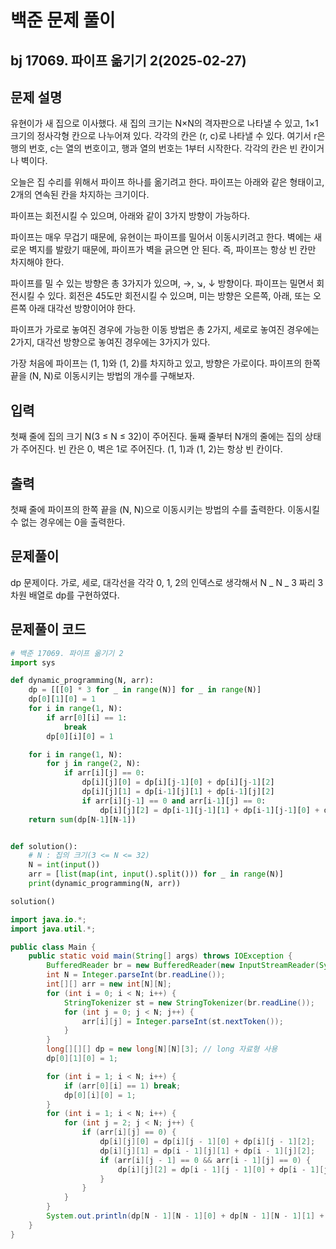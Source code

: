 # 백준 문제 풀이

## bj 17069. 파이프 옮기기 2(2025-02-27)

## 문제 설명

유현이가 새 집으로 이사했다. 새 집의 크기는 N×N의 격자판으로 나타낼 수 있고, 1×1크기의 정사각형 칸으로 나누어져 있다. 각각의 칸은 (r, c)로 나타낼 수 있다. 여기서 r은 행의 번호, c는 열의 번호이고, 행과 열의 번호는 1부터 시작한다. 각각의 칸은 빈 칸이거나 벽이다.

오늘은 집 수리를 위해서 파이프 하나를 옮기려고 한다. 파이프는 아래와 같은 형태이고, 2개의 연속된 칸을 차지하는 크기이다.

파이프는 회전시킬 수 있으며, 아래와 같이 3가지 방향이 가능하다.

파이프는 매우 무겁기 때문에, 유현이는 파이프를 밀어서 이동시키려고 한다. 벽에는 새로운 벽지를 발랐기 때문에, 파이프가 벽을 긁으면 안 된다. 즉, 파이프는 항상 빈 칸만 차지해야 한다.

파이프를 밀 수 있는 방향은 총 3가지가 있으며, →, ↘, ↓ 방향이다. 파이프는 밀면서 회전시킬 수 있다. 회전은 45도만 회전시킬 수 있으며, 미는 방향은 오른쪽, 아래, 또는 오른쪽 아래 대각선 방향이어야 한다.

파이프가 가로로 놓여진 경우에 가능한 이동 방법은 총 2가지, 세로로 놓여진 경우에는 2가지, 대각선 방향으로 놓여진 경우에는 3가지가 있다.

가장 처음에 파이프는 (1, 1)와 (1, 2)를 차지하고 있고, 방향은 가로이다. 파이프의 한쪽 끝을 (N, N)로 이동시키는 방법의 개수를 구해보자.

## 입력

첫째 줄에 집의 크기 N(3 ≤ N ≤ 32)이 주어진다. 둘째 줄부터 N개의 줄에는 집의 상태가 주어진다. 빈 칸은 0, 벽은 1로 주어진다. (1, 1)과 (1, 2)는 항상 빈 칸이다.

## 출력

첫째 줄에 파이프의 한쪽 끝을 (N, N)으로 이동시키는 방법의 수를 출력한다. 이동시킬 수 없는 경우에는 0을 출력한다.

## 문제풀이

dp 문제이다. 가로, 세로, 대각선을 각각 0, 1, 2의 인덱스로 생각해서 N _ N _ 3 짜리 3차원 배열로 dp를 구현하였다.

## 문제풀이 코드

```python
# 백준 17069. 파이프 옮기기 2
import sys

def dynamic_programming(N, arr):
    dp = [[[0] * 3 for _ in range(N)] for _ in range(N)]
    dp[0][1][0] = 1
    for i in range(1, N):
        if arr[0][i] == 1:
            break
        dp[0][i][0] = 1

    for i in range(1, N):
        for j in range(2, N):
            if arr[i][j] == 0:
                dp[i][j][0] = dp[i][j-1][0] + dp[i][j-1][2]
                dp[i][j][1] = dp[i-1][j][1] + dp[i-1][j][2]
                if arr[i][j-1] == 0 and arr[i-1][j] == 0:
                    dp[i][j][2] = dp[i-1][j-1][1] + dp[i-1][j-1][0] + dp[i-1][j-1][2]
    return sum(dp[N-1][N-1])


def solution():
    # N : 집의 크기(3 <= N <= 32)
    N = int(input())
    arr = [list(map(int, input().split())) for _ in range(N)]
    print(dynamic_programming(N, arr))

solution()
```

```java
import java.io.*;
import java.util.*;

public class Main {
    public static void main(String[] args) throws IOException {
        BufferedReader br = new BufferedReader(new InputStreamReader(System.in));
        int N = Integer.parseInt(br.readLine());
        int[][] arr = new int[N][N];
        for (int i = 0; i < N; i++) {
            StringTokenizer st = new StringTokenizer(br.readLine());
            for (int j = 0; j < N; j++) {
                arr[i][j] = Integer.parseInt(st.nextToken());
            }
        }
        long[][][] dp = new long[N][N][3]; // long 자료형 사용
        dp[0][1][0] = 1;

        for (int i = 1; i < N; i++) {
            if (arr[0][i] == 1) break;
            dp[0][i][0] = 1;
        }
        for (int i = 1; i < N; i++) {
            for (int j = 2; j < N; j++) {
                if (arr[i][j] == 0) {
                    dp[i][j][0] = dp[i][j - 1][0] + dp[i][j - 1][2];
                    dp[i][j][1] = dp[i - 1][j][1] + dp[i - 1][j][2];
                    if (arr[i][j - 1] == 0 && arr[i - 1][j] == 0) {
                        dp[i][j][2] = dp[i - 1][j - 1][0] + dp[i - 1][j - 1][1] + dp[i - 1][j - 1][2];
                    }
                }
            }
        }
        System.out.println(dp[N - 1][N - 1][0] + dp[N - 1][N - 1][1] + dp[N - 1][N - 1][2]);
    }
}
```
